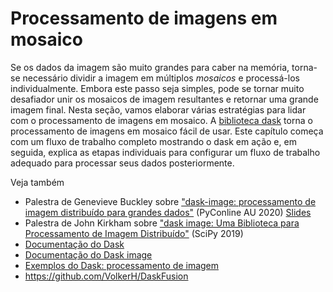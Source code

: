 # Processamento de imagens em mosaico

Se os dados da imagem são muito grandes para caber na memória, torna-se necessário dividir a imagem em múltiplos _mosaicos_ e processá-los individualmente. Embora este passo seja simples, pode se tornar muito desafiador unir os mosaicos de imagem resultantes e retornar uma grande imagem final. Nesta seção, vamos elaborar várias estratégias para lidar com o processamento de imagens em mosaico. A [biblioteca dask](https://docs.dask.org/en/stable/) torna o processamento de imagens em mosaico fácil de usar. Este capítulo começa com um fluxo de trabalho completo mostrando o dask em ação e, em seguida, explica as etapas individuais para configurar um fluxo de trabalho adequado para processar seus dados posteriormente.

Veja também
* Palestra de Genevieve Buckley sobre ["dask-image: processamento de imagem distribuído para grandes dados"](https://www.youtube.com/watch?v=MpjgzNeISeI&t=1359s) (PyConline AU 2020) [Slides](https://genevievebuckley.github.io/dask-image-talk-2020/)
* Palestra de John Kirkham sobre ["dask image: Uma Biblioteca para Processamento de Imagem Distribuído"](https://www.youtube.com/watch?v=XGUS174vvLs) (SciPy 2019)
* [Documentação do Dask](https://docs.dask.org/en/stable/)
* [Documentação do Dask image](http://image.dask.org/en/latest/)
* [Exemplos do Dask: processamento de imagem](https://examples.dask.org/applications/image-processing.html)
* https://github.com/VolkerH/DaskFusion
